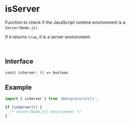 # isServer

Function to check if the JavaScript runtime environment is a `Server(Node.js)`.

If it returns `true`, it is a server environment.

<br />

## Interface
```tsx
const isServer: () => boolean
```

## Example
```ts
import { isServer } from '@devgrace/utils';

if (isServer()) {
  /* server(Node.js) environment */
}
```